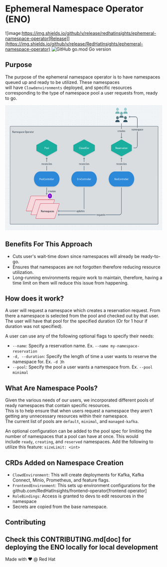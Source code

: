 # Ephemeral Namespace Operator (ENO)

![image:https://img.shields.io/github/v/release/redhatinsights/ephemeral-namespace-operator[Release]](https://img.shields.io/github/v/release/RedHatInsights/ephemeral-namespace-operator)
![GitHub go.mod Go version](https://img.shields.io/github/go-mod/go-version/RedHatInsights/ephemeral-namespace-operator)

## Purpose
The purpose of the ephemeral namespace operator is to have namespaces queued up and ready to be utilized. These namespaces  
will have `Clowdenvironments` deployed, and specific resources corresponding to the type of namespace pool a user requests from, ready to go.  

<p align="center">
  <img width="600" height="400" src="operator_diagram.png">
</p>

## Benefits For This Approach
- Cuts user's wait-time down since namespaces will already be ready-to-go.
- Ensures that namespaces are not forgotten therefore reducing resource utilization.
- Long-running environments require work to maintain, therefore, having a time limit on them will reduce this issue from happening.

## How does it work?
A user will request a namespace which creates a reservation request. From there a namespace is selected from the pool and checked out by that user.  
The user will have that pool for the specified duration (Or for 1 hour if duration was not specified).

A user can use any of the following optional flags to specify their needs:

- `--name`: Specify a reservation name. Ex. `--name my-namespace-reservation`
- `-d, --duration`: Specify the length of time a user wants to reserve the namespace for. Ex. `-d 3h`
- `--pool`: Specify the pool a user wants a namespace from. Ex. `--pool minimal`

## What Are Namespace Pools?
Given the various needs of our users, we incorporated different pools of ready namespaces that contain specific resources.  
This is to help ensure that when users request a namespace they aren't getting any unnecessary resources within their namespace.  
The current list of pools are `default`, `minimal`, and `managed-kafka`.

An optional configuration can be added to the pool spec for limiting the number of namespaces that a pool can have at once. This would  
include `ready`, `creating`, and `reserved` namespaces. Add the following to utilize this feature: `sizeLimit: <int>`

## CRDs Added on Namespace Creation

- `ClowdEnvironment`:  This will create deployments for Kafka, Kafka Connect, Minio, Prometheus, and feature flags.  
- `FrontendEnvironment`: This sets up environment configurations for the github.com/RedHatInsights/frontend-operator[frontend operator]  
- `RoleBindings`: Access is granted to devs to edit resources in the namespace  
- Secrets are copied from the base namespace.  

## Contributing
Check this CONTRIBUTING.md[doc] for deploying the ENO locally for local development  
---
Made with ❤️ @ Red Hat
